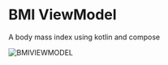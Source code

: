 # BMI ViewModel

A body mass index using kotlin and compose 

![BMIVIEWMODEL](https://github.com/m3na02/BMIViewModel/assets/98476765/493f7f99-1a4f-458c-bc09-c988060424fa)
